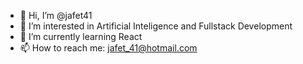 - 👋 Hi, I’m @jafet41
- 👀 I’m interested in Artificial Inteligence and Fullstack Development
- 🌱 I’m currently learning React
- 📫 How to reach me: jafet_41@hotmail.com

<!---
jafet41/jafet41 is a ✨ special ✨ repository because its `README.md` (this file) appears on your GitHub profile.
You can click the Preview link to take a look at your changes.
--->
